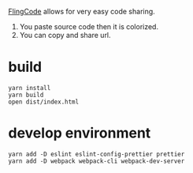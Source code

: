 [FlingCode](https://flingcode.netlify.app/) allows for very easy code sharing.

1. You paste source code then it is colorized.
2. You can copy and share url.

# build

```
yarn install
yarn build
open dist/index.html
```

# develop environment

```
yarn add -D eslint eslint-config-prettier prettier
yarn add -D webpack webpack-cli webpack-dev-server
```
